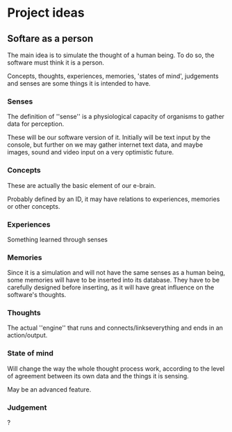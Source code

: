 Project ideas
=============

Softare as a person
-------------------

The main idea is to simulate the thought of a human being.
To do so, the software must think it is a person.

Concepts, thoughts, experiences, memories, 'states of mind', judgements and senses are some things it is intended to have.

### Senses
The definition of ''sense'' is a physiological capacity of organisms to gather data for perception.

These will be our software version of it. Initially will be text input by the console, but further on we may gather internet text data, and maybe images, sound and video input on a very optimistic future.


### Concepts
These are actually the basic element of our e-brain.

Probably defined by an ID, it may have relations to experiences, memories or other concepts.

### Experiences

Something learned through senses

### Memories

Since it is a simulation and will not have the same senses as a human being, some memories will have to be inserted into its database.
They have to be carefully designed before inserting, as it will have great influence on the software's thoughts.

### Thoughts

The actual ''engine'' that runs and connects/linkseverything and ends in an action/output.

### State of mind

Will change the way the whole thought process work, according to the level of agreement between its own data and the things it is sensing.

May be an advanced feature.

### Judgement

?
